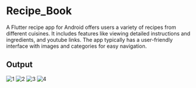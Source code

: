 # Recipe_Book

A Flutter recipe app for Android offers users a variety of recipes from different cuisines. It includes features like viewing detailed instructions and ingredients, and youtube links. The app typically has a user-friendly interface with images and categories for easy navigation.

## Output

![1](https://github.com/user-attachments/assets/4334d382-0aaa-4329-ae54-535f0044af2f)
![2](https://github.com/user-attachments/assets/3b1c39f3-38be-4518-92d3-de5eeefd5443)
![3](https://github.com/user-attachments/assets/db3782ea-5488-40e4-ad19-778983af1739)
![4](https://github.com/user-attachments/assets/e7d1ead2-54f0-446c-b3f3-b5347a2bd8a6)
